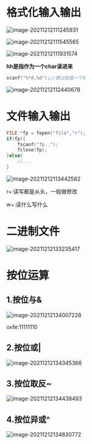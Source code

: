 # 格式化输入输出

![image-20211212111245931](C:\Users\10203\AppData\Roaming\Typora\typora-user-images\image-20211212111245931.png)

![image-20211212111545565](C:\Users\10203\AppData\Roaming\Typora\typora-user-images\image-20211212111545565.png)

![image-20211212111931574](C:\Users\10203\AppData\Roaming\Typora\typora-user-images\image-20211212111931574.png)

**hh是指作为一个char读进来**

```c
scanf("%*d,%d");//跳过前面一个d
```

![image-20211212112440678](C:\Users\10203\AppData\Roaming\Typora\typora-user-images\image-20211212112440678.png)

# 文件输入输出

```c
FILE *fp = fopen("file","r");
if(fp){
    fscanf("fp..");
    fclose(fp);
}else{
    //...
}
```

![image-20211212113442582](C:\Users\10203\AppData\Roaming\Typora\typora-user-images\image-20211212113442582.png)

r+:读写都是从头，一般做修改

w+:读什么写什么

# 二进制文件

![image-20211212133235417](C:\Users\10203\AppData\Roaming\Typora\typora-user-images\image-20211212133235417.png)

# 按位运算

## 1.按位与&

![image-20211212134007228](C:\Users\10203\AppData\Roaming\Typora\typora-user-images\image-20211212134007228.png)

oxfe:11111110

## 2.按位或|

![image-20211212134345366](C:\Users\10203\AppData\Roaming\Typora\typora-user-images\image-20211212134345366.png)

## 3.按位取反~

![image-20211212134438493](C:\Users\10203\AppData\Roaming\Typora\typora-user-images\image-20211212134438493.png)



## 4.按位异或^

![image-20211212134830772](C:\Users\10203\AppData\Roaming\Typora\typora-user-images\image-20211212134830772.png)

